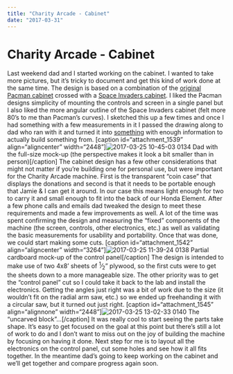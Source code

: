 ```yaml
---
title: "Charity Arcade - Cabinet"
date: "2017-03-31"
---
```


<div class="content">
<h1 id="charity-arcade-cabinet">Charity Arcade - Cabinet</h1>
<p>Last weekend dad and I started working on the cabinet. I wanted to take more pictures, but it’s tricky to document and get this kind of work done at the same time. The design is based on a combination of the <a href="https://duckduckgo.com/?q=original+pacman+arcade&amp;t=ffab&amp;iax=1&amp;ia=images&amp;iai=http%3A%2F%2Fwww.agsarcadegamesales.com%2Fimages%2Fpacman390.jpg" target="_blank">original Pacman cabinet</a> crossed with a <a href="https://duckduckgo.com/?q=original+space+invaders+cabinet&amp;t=ffab&amp;iax=1&amp;ia=images&amp;iai=http%3A%2F%2Fdirectgamesroom.com%2Fprodimages%2Fvoyager2%2Fspaceinvaders.jpg" target="_blank">Space Invaders cabinet</a>. I liked the Pacman designs simplicity of mounting the controls and screen in a single panel but I also liked the more angular outline of the Space Invaders cabinet (felt more 80’s to me than Pacman’s curves). I sketched this up a few times and once I had something with a few measurements in it I passed the drawing along to dad who ran with it and turned it into <a href="/wp/2017/03/img_0096.jpg?w=756">something</a> with enough information to actually build something from. [caption id=“attachment_1539” align=“aligncenter” width=“2448”]<img alt="2017-03-25 10-45-03 0134" src="/wp/2017/03/2017-03-25-10-45-03-0134.jpg"/> Dad with the full-size mock-up (the perspective makes it look a bit smaller than in person)[/caption] The cabinet design has a few other considerations that might not matter if you’re building one for personal use, but were important for the Charity Arcade machine. First is the transparent “coin case” that displays the donations and second is that it needs to be portable enough that Jamie &amp; I can get it around. In our case this means light enough for two to carry it and small enough to fit into the back of our Honda Element. After a few phone calls and emails dad tweaked the design to meet these requirements and made a few improvements as well. A lot of the time was spent confirming the design and measuring the “fixed” components of the machine (the screen, controls, other electronics, etc.) as well as validating the basic measurements for usability and portability. Once that was done, we could start making some cuts. [caption id=“attachment_1542” align=“aligncenter” width=“3264”]<img alt="2017-03-25 11-39-24 0138" src="/wp/2017/03/2017-03-25-11-39-24-0138.jpg"/> Partial cardboard mock-up of the control panel[/caption] The design is intended to make use of two 4x8’ sheets of <sup>1</sup>⁄<sub>2</sub>” plywood, so the first cuts were to get the sheets down to a more manageable size. The other priority was to get the “control panel” cut so I could take it back to the lab and install the electronics. Getting the angles just right was a bit of work due to the size (it wouldn’t fit on the radial arm saw, etc.) so we ended up freehanding it with a circular saw, but it turned out just right. [caption id=“attachment_1545” align=“alignnone” width=“2448”]<img alt="2017-03-25 13-02-33 0140" src="/wp/2017/03/2017-03-25-13-02-33-0140.jpg"/> The “uncarved block”…[/caption] It was really cool to start seeing the parts take shape. It’s easy to get focused on the goal at this point but there’s still a lot of work to do and I don’t want to miss out on the joy of building the machine by focusing on having it done. Next step for me is to layout all the electronics on the control panel, cut some holes and see how it all fits together. In the meantime dad’s going to keep working on the cabinet and we’ll get together and compare progress again soon.</p>
</div>
